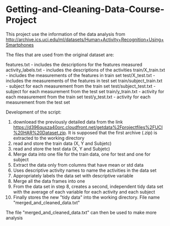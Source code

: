 # Getting-and-Cleaning-Data-Course-Project


This project use the information of the data analysis from http://archive.ics.uci.edu/ml/datasets/Human+Activity+Recognition+Using+Smartphones


The files that are used from the original dataset are:

  features.txt - includes the descriptions for the features measured
  activity_labels.txt - includes the descriptions of the activities 
  train/X_train.txt - includes the measurements of the features in train set
  test/X_test.txt - includes the measurements of the features in test set
  train/subject_train.txt - subject for each measurement from the train set
  test/subject_test.txt - subject for each measurement from the test set
  train/y_train.txt - activity for each measurement from the train set
  test/y_test.txt - activity for each measurement from the test set


Development of the script: 

1) downloead the previously detailed data from the link https://d396qusza40orc.cloudfront.net/getdata%2Fprojectfiles%2FUCI%20HAR%20Dataset.zip.  It is supposed that the first archive (.zip) is extracted to the working directory
2) read and store the train data (X, Y and Subjetc)
3) read and store the test data (X, Y and Subjetc)
4) Merge data into one file for the train data, one for test and one for subject
5) Extract the data only from columns that have mean or std data
6) Uses descriptive activity names to name the activities in the data set
7) Appropriately labels the data set with descriptive variable 
8) Merge all the data frames into one
9) From the data set in step 8, creates a second, independent tidy data set with the average of each variable for each activity and each subject
10) Finally stores the new "tidy data" into the working directory. File name "merged_and_cleaned_data.txt"

The file "merged_and_cleaned_data.txt" can then be used to make more analysis

